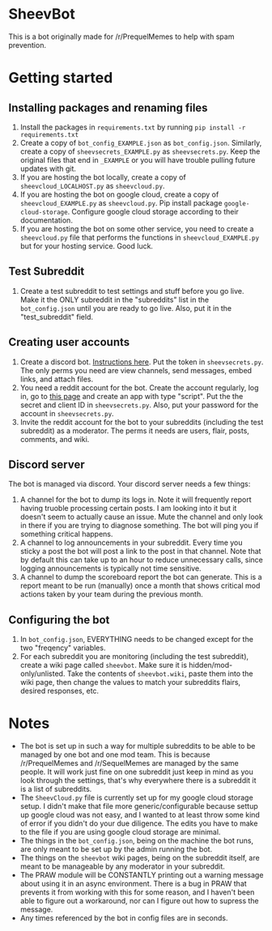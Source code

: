 # SheevBot

This is a bot originally made for /r/PrequelMemes to help with spam prevention.

# Getting started


## Installing packages and renaming files
1. Install the packages in `requirements.txt` by running `pip install -r requirements.txt`
2. Create a copy of `bot_config_EXAMPLE.json` as `bot_config.json`. Similarly, create a copy of `sheevsecrets_EXAMPLE.py` as `sheevsecrets.py`. Keep the original files that end in `_EXAMPLE` or you will have trouble pulling future updates with git.
3. If you are hosting the bot locally, create a copy of `sheevcloud_LOCALHOST.py` as `sheevcloud.py`.
4. If you are hosting the bot on google cloud, create a copy of `sheevcloud_EXAMPLE.py` as `sheevcloud.py`. Pip install package `google-cloud-storage`. Configure google cloud storage according to their documentation.
5. If you are hosting the bot on some other service, you need to create a `sheevcloud.py` file that performs the functions in `sheevcloud_EXAMPLE.py` but for your hosting service. Good luck.

## Test Subreddit
1. Create a test subreddit to test settings and stuff before you go live. Make it the ONLY subreddit in the "subreddits" list in the `bot_config.json` until you are ready to go live. Also, put it in the "test_subreddit" field.

## Creating user accounts
1. Create a discord bot. [Instructions here](https://discordpy.readthedocs.io/en/stable/discord.html). Put the token in `sheevsecrets.py`. The only perms you need are view channels, send messages, embed links, and attach files.
2. You need a reddit account for the bot. Create the account regularly, log in, go to [this page](https://www.reddit.com/prefs/apps/) and create an app with type "script". Put the the secret and client ID in `sheevsecrets.py`. Also, put your password for the account in `sheevsecrets.py`.
3. Invite the reddit account for the bot to your subreddits (including the test subreddit) as a moderator. The perms it needs are users, flair, posts, comments, and wiki. 

## Discord server
The bot is managed via discord. Your discord server needs a few things:
1. A channel for the bot to dump its logs in. Note it will frequently report having truoble processing certain posts. I am looking into it but it doesn't seem to actually cause an issue. Mute the channel and only look in there if you are trying to diagnose something. The bot will ping you if something critical happens.
2. A channel to log announcements in your subreddit. Every time you sticky a post the bot will post a link to the post in that channel. Note that by default this can take up to an hour to reduce unnecessary calls, since logging announcements is typically not time sensitive.
3. A channel to dump the scoreboard report the bot can generate. This is a report meant to be run (manually) once a month that shows critical mod actions taken by your team during the previous month.

## Configuring the bot
1. In `bot_config.json`, EVERYTHING needs to be changed except for the two "freqency" variables.
2. For each subreddit you are monitoring (including the test subreddit), create a wiki page called `sheevbot`. Make sure it is hidden/mod-only/unlisted. Take the contents of `sheevbot.wiki`, paste them into the wiki page, then change the values to match your subreddits flairs, desired responses, etc.

# Notes 

* The bot is set up in such a way for multiple subreddits to be able to be managed by one bot and one mod team. This is because /r/PrequelMemes and /r/SequelMemes are managed by the same people. It will work just fine on one subreddit just keep in mind as you look through the settings, that's why everywhere there is a subreddit it is a list of subreddits.
* The `SheevCloud.py` file is currently set up for my google cloud storage setup. I didn't make that file more generic/configurable because settup up google cloud was not easy, and I wanted to at least throw some kind of error if you didn't do your due diligence. The edits you have to make to the file if you are using google cloud storage are minimal.
* The things in the `bot_config.json`, being on the machine the bot runs, are only meant to be set up by the admin running the bot.
* The things on the `sheevbot` wiki pages, being on the subreddit itself, are meant to be manageable by any moderator in your subreddit.
* The PRAW module will be CONSTANTLY printing out a warning message about using it in an async environment. There is a bug in PRAW that prevents it from working with this for some reason, and I haven't been able to figure out a workaround, nor can I figure out how to supress the message.
* Any times referenced by the bot in config files are in seconds.